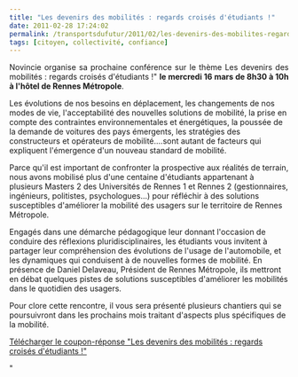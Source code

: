 ```yaml
---
title: "Les devenirs des mobilités : regards croisés d'étudiants !"
date: 2011-02-28 17:24:02
permalink: /transportsdufutur/2011/02/les-devenirs-des-mobilites-regards-croises-detudiants.html
tags: [citoyen, collectivité, confiance]
---
```


<p style="text-align: justify">Novincie organise sa prochaine conférence sur le thème Les devenirs des mobilités : regards croisés d'étudiants !" <strong>le mercredi 16 mars de 8h30 à 10h à l'hôtel de Rennes Métropole</strong>.</p> <p style=""text-align: justify"">Les évolutions de nos besoins en déplacement, les changements de nos modes de vie, l'acceptabilité des nouvelles solutions de mobilité, la prise en compte des contraintes environnementales et énergétiques, la poussée de la demande de voitures des pays émergents, les stratégies des constructeurs et opérateurs de mobilité....sont autant de facteurs qui expliquent l'émergence d'un nouveau standard de mobilité. </p>  <!--more-->   <p style=""text-align: justify"">Parce qu'il est important de confronter la prospective aux réalités de terrain, nous avons mobilisé plus d'une centaine d'étudiants appartenant à plusieurs Masters 2 des Universités de Rennes 1 et Rennes 2 (gestionnaires, ingénieurs, politistes, psychologues...) pour réfléchir à des solutions susceptibles d'améliorer la mobilité des usagers sur le territoire de Rennes Métropole.</p> <p style=""text-align: justify"">Engagés dans une démarche pédagogique leur donnant l'occasion de conduire des réflexions pluridisciplinaires, les étudiants vous invitent à partager leur compréhension des évolutions de l'usage de l'automobile, et les dynamiques qui conduisent à de nouvelles formes de mobilité. En présence de Daniel Delaveau, Président de Rennes Métropole, ils mettront en débat quelques pistes de solutions susceptibles d'améliorer les mobilités dans le quotidien des usagers.</p> <p style=""text-align: justify"">Pour clore cette rencontre, il vous sera présenté plusieurs chantiers qui se poursuivront dans les prochains mois traitant d'aspects plus spécifiques de la mobilité.</p> <p><a href="https://gabrielplassat.github.io/transportsdufutur/wp-content/uploads/sites/6/2011/02/Novincie-1603-2011.pdf"" target=""_blank"">Télécharger le coupon-réponse "Les devenirs des mobilités : regards croisés d'étudiants !"</a></p>"
